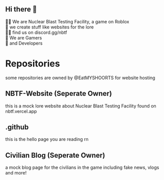 ## Hi there 👋

🙋‍♀️ We are Nuclear Blast Testing Facility, a game on Roblox <br>
🌈 we create stuff like websites for the lore <br>
👩‍💻 find us on discord.gg/nbtf <br>
🍿 We are Gamers <br>
🧙 and Developers <br>

# Repositories
some repositories are owned by @EatMYSHOORTS for website hosting
## NBTF-Website (Seperate Owner)
this is a mock lore website about Nuclear Blast Testing Facility found on nbtf.vercel.app
## .github
this is the hello page you are reading rn
## Civilian Blog (Seperate Owner)
a mock blog page for the civilians in the game including fake news, vlogs and more!
